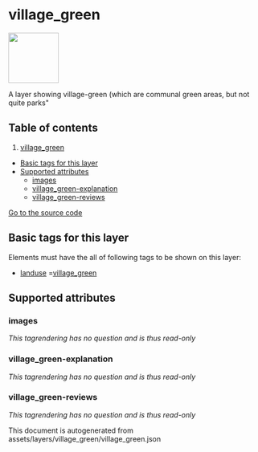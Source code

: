 village_green
===============



<img src='https://mapcomplete.osm.be/./assets/themes/playgrounds/playground.svg' height="100px"> 

A layer showing village-green (which are communal green areas, but not quite parks"

## Table of contents

1. [village_green](#village_green)

- [Basic tags for this layer](#basic-tags-for-this-layer)
- [Supported attributes](#supported-attributes)
    + [images](#images)
    + [village_green-explanation](#village_green-explanation)
    + [village_green-reviews](#village_green-reviews)

[Go to the source code](../assets/layers/village_green/village_green.json)



Basic tags for this layer
---------------------------



Elements must have the all of following tags to be shown on this layer:

- <a href='https://wiki.openstreetmap.org/wiki/Key:landuse' target='_blank'>landuse</a>
  =<a href='https://wiki.openstreetmap.org/wiki/Tag:landuse%3Dvillage_green' target='_blank'>village_green</a>

Supported attributes
----------------------

### images

_This tagrendering has no question and is thus read-only_

### village_green-explanation

_This tagrendering has no question and is thus read-only_

### village_green-reviews

_This tagrendering has no question and is thus read-only_

This document is autogenerated from assets/layers/village_green/village_green.json